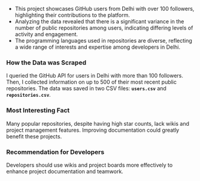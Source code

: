 * This project showcases GitHub users from Delhi with over 100 followers, highlighting their contributions to the platform.
* Analyzing the data revealed that there is a significant variance in the number of public repositories among users, indicating differing levels of activity and engagement.
* The programming languages used in repositories are diverse, reflecting a wide range of interests and expertise among developers in Delhi.

### How the Data was Scraped 
I queried the GitHub API for users in Delhi with more than 100 followers. Then, I collected information on up to 500 of their most recent public repositories. The data was saved in two CSV files: **`users.csv`** and  **`repositories.csv`**.
    
### Most Interesting Fact 
Many popular repositories, despite having high star counts, lack wikis and project management features. Improving documentation could greatly benefit these projects.

### Recommendation for Developers 
Developers should use wikis and project boards more effectively to enhance project documentation and teamwork.
